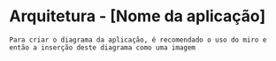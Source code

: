 # Arquitetura - [Nome da aplicação]

`Para criar o diagrama da aplicação, é recomendado o uso do miro e então a inserção deste diagrama como uma imagem`

